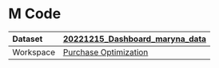 



# M Code

|Dataset|[20221215_Dashboard_maryna_data](./../20221215_Dashboard_maryna_data.md)|
| :--- | :--- |
|Workspace|[Purchase Optimization](../../Workspaces/Purchase-Optimization.md)|
